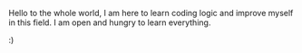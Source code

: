 Hello to the whole world, I am here to learn coding logic and improve myself in this field. 
I am open and hungry to learn everything.

:)
